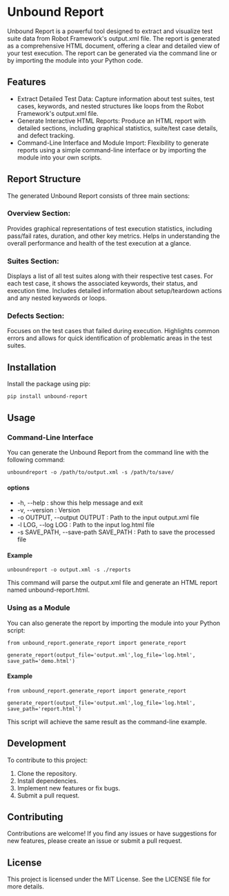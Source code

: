 # Unbound Report
Unbound Report is a powerful tool designed to extract and visualize test suite data from Robot Framework's output.xml file. The report is generated as a comprehensive HTML document, offering a clear and detailed view of your test execution. The report can be generated via the command line or by importing the module into your Python code.

## Features
* Extract Detailed Test Data: Capture information about test suites, test cases, keywords, and nested structures like loops from the Robot Framework's output.xml file.
* Generate Interactive HTML Reports: Produce an HTML report with detailed sections, including graphical statistics, suite/test case details, and defect tracking.
* Command-Line Interface and Module Import: Flexibility to generate reports using a simple command-line interface or by importing the module into your own scripts.

## Report Structure
The generated Unbound Report consists of three main sections:

### Overview Section:
Provides graphical representations of test execution statistics, including pass/fail rates, duration, and other key metrics.
Helps in understanding the overall performance and health of the test execution at a glance.
### Suites Section:
Displays a list of all test suites along with their respective test cases.
For each test case, it shows the associated keywords, their status, and execution time.
Includes detailed information about setup/teardown actions and any nested keywords or loops.
### Defects Section:
Focuses on the test cases that failed during execution.
Highlights common errors and allows for quick identification of problematic areas in the test suites.


## Installation
Install the package using pip:
```
pip install unbound-report
```
## Usage
### Command-Line Interface
You can generate the Unbound Report from the command line with the following command:

```
unboundreport -o /path/to/output.xml -s /path/to/save/
```

#### options
* -h, --help : show this help message and exit
*  -v, --version : Version
*  -o OUTPUT, --output OUTPUT : Path to the input output.xml file
*  -l LOG, --log LOG : Path to the input log.html file
*  -s SAVE_PATH, --save-path SAVE_PATH : Path to save the processed file

#### Example
```
unboundreport -o output.xml -s ./reports
```
This command will parse the output.xml file and generate an HTML report named unbound-report.html.

### Using as a Module
You can also generate the report by importing the module into your Python script:
```
from unbound_report.generate_report import generate_report

generate_report(output_file='output.xml',log_file='log.html', save_path='demo.html')
```
#### Example
```
from unbound_report.generate_report import generate_report

generate_report(output_file='output.xml',log_file='log.html', save_path='report.html')
```
This script will achieve the same result as the command-line example.

## Development
To contribute to this project:

1. Clone the repository.
2. Install dependencies.
3. Implement new features or fix bugs.
4. Submit a pull request.

## Contributing
Contributions are welcome! If you find any issues or have suggestions for new features, please create an issue or submit a pull request.

## License
This project is licensed under the MIT License. See the LICENSE file for more details.



